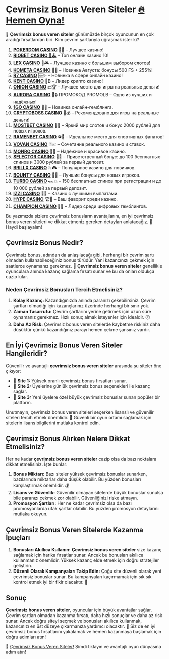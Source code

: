 # Çevrimsiz Bonus Veren Siteler [🔥 Hemen Oyna!](https://casinotr.link/gWCRZ4)

🎰 **Çevrimsiz bonus veren siteler** günümüzde birçok oyuncunun en çok aradığı fırsatlardan biri. Kim çevrim şartlarıyla uğraşmak ister ki? 
1. [**POKERDOM CASINO**](https://4pd-stat.com/click/65c385136bcc63141167f1e3/4450/13807/subaccount) 🎰🔥 – Лучшее казино!
1. [**RIOBET CASINO** 🌟🕹️](https://tracker.rioaffi.com/link?btag=1027246_346134) – Топ онлайн казино 10!
1. [**LEX CASINO**](https://lex-ircp01.com/c71ab4dfb) 🎯🎮 – Лучшее казино с большим выбором слотов!
1. [**KOMETA CASINO**](https://stars-flight.com/s2371995e) 🚀🎁 – Новинка Августа: бонусы 500 FS + 255%!
1. [**R7 CASINO**](https://aristocratic-hall.com/s9f210880) 🆕✨ – Новинка в сфере онлайн казино!
1. [**KENT CASINO**](https://passage-through-deserts.com/de0514c15) 💎₿ – Лидер крипто казино!
1. [**ONION CASINO**](https://obclk001-2d.top/click?offer_id=986&partner_id=10542&landing_id=1798&utm_medium=affiliate&sub_1=oncasino3) 💵🏆 – Лучшее место для игры на реальные деньги!
1. [**AURORA CASINO**](https://10trafic-stat2.com/click/668546566bcc6313411604c7/6766/15114/subaccount?promocode=PROMOLB) 🌌🔒 ПРОМОКОД PROMOLB – Одно из лучших и надёжных!
1. [**1GO CASINO**](https://1go-ircp01.com/ce015f410) 🎉🎲 – Новинка онлайн-гемблинга.
1. [**CRYPTOBOSS CASINO**](https://cryptobossc.online/d847bcfa9) 👑💰 – Рекомендовано для игры на реальные деньги!
1. [**MOSTBET CASINO**](https://ktbtis024ifqfn0mst.com/beQs) 🎡💫 – Яркий мир слотов и бонус 2000 рублей для новых игроков.
1. [**RAMENBET CASINO**](https://get.saltyram.com/ru/registration?apkpop=0&partner=p24970p3296034p5526) ⚽🏅 – Идеальное место для спортивных фанатов!
1. [**VOVAN CASINO**](https://vovan.site/d2375cf9b) 🃏📈 – Сочетание реального казино и ставок.
1. [**MONRO CASINO**](https://mnr-ircp01.com/c3ce72a2c) 🌟💖 – Надёжное и красивое казино.
1. [**SELECTOR CASINO**](https://gosel.pl/SELVK) 🎁🎉 – Приветственный бонус: до 100 бесплатных спинов и 3000 рублей за первый депозит.
1. [**BRILLX CASINO**](https://brillx.pub/BRIVK) 💥🎮 – Популярное казино для новичков.
1. [**BOUNTY CASINO**](https://bounty-casino.de/BOVK) 🎯🎁 – Лучшие бонусы для новых игроков.
1. [**TURBO CASINO**](https://turbo-casino.pro/TURVK) 🏎️💥 – 150 бесплатных спинов при регистрации и до 10 000 рублей за первый депозит.
1. [**IZZI CASINO**](https://izzi-fr03.com/ca7c8a7b7) 💸🔝 – Казино с лучшими выплатами.
1. [**HYPE CASINO**](https://hypekaz.com/dc2f44ad0) 🏆🎉 – Ваш фаворит среди казино.
1. [**CHAMPION CASINO**](https://champcasino.ink/pobeda/doa-hats?p80412p305331p112c) 🥇🎰 – Лидер среди цифровых гемблингов.

Bu yazımızda sizlere çevrimsiz bonusların avantajlarını, en iyi çevrimsiz bonus veren siteleri ve dikkat etmeniz gereken detayları anlatacağız. 🚀 Haydi başlayalım!

## Çevrimsiz Bonus Nedir?

Çevrimsiz bonus, adından da anlaşılacağı gibi, herhangi bir çevrim şartı olmadan kullanabileceğiniz bonus türüdür. Yani kazancınızı çekmek için saatlerce oynamanız gerekmez. 🎉 **Çevrimsiz bonus veren siteler** genellikle oyunculara anında kazanç sağlama fırsatı sunar ve bu da onları oldukça cazip kılar.

### Neden Çevrimsiz Bonusları Tercih Etmelisiniz?

1. **Kolay Kazanç:** Kazandığınızda anında paranızı çekebilirsiniz. Çevrim şartları olmadığı için kazançlarınız üzerinde herhangi bir sınır yok.
2. **Zaman Tasarrufu:** Çevrim şartlarını yerine getirmek için uzun süre oynamanız gerekmez. Hızlı sonuç almak isteyenler için idealdir. 🕑
3. **Daha Az Risk:** Çevrimsiz bonus veren sitelerde kaybetme riskiniz daha düşüktür çünkü kazandığınız parayı hemen çekme şansınız vardır.

## En İyi Çevrimsiz Bonus Veren Siteler Hangileridir?

Güvenilir ve avantajlı **çevrimsiz bonus veren siteler** arasında şu siteler öne çıkıyor:

- 🏅 **Site 1:** Yüksek oranlı çevrimsiz bonus fırsatları sunar.
- 🏅 **Site 2:** Üyelerine günlük çevrimsiz bonus seçenekleri ile kazanç sağlar.
- 🏅 **Site 3:** Yeni üyelere özel büyük çevrimsiz bonuslar sunan popüler bir platform.

Unutmayın, çevrimsiz bonus veren siteleri seçerken lisanslı ve güvenilir siteleri tercih etmek önemlidir. 🔐 Güvenli bir oyun ortamı sağlamak için sitelerin lisans bilgilerini mutlaka kontrol edin.

## Çevrimsiz Bonus Alırken Nelere Dikkat Etmelisiniz?

Her ne kadar **çevrimsiz bonus veren siteler** cazip olsa da bazı noktalara dikkat etmelisiniz. İşte bunlar:

1. **Bonus Miktarı:** Bazı siteler yüksek çevrimsiz bonuslar sunarken, bazılarında miktarlar daha düşük olabilir. Bu yüzden bonusları karşılaştırmak önemlidir. 💰
2. **Lisans ve Güvenlik:** Güvenilir olmayan sitelerde büyük bonuslar sunulsa bile paranızı çekmek zor olabilir. Güvenliğinizi riske atmayın.
3. **Promosyon Şartları:** Her ne kadar çevrimsiz olsa da bazı promosyonlarda ufak şartlar olabilir. Bu yüzden promosyon detaylarını mutlaka okuyun.

## Çevrimsiz Bonus Veren Sitelerde Kazanma İpuçları

1. **Bonusları Akıllıca Kullanın:** **Çevrimsiz bonus veren siteler** size kazanç sağlamak için harika fırsatlar sunar. Ancak bu bonusları akıllıca kullanmanız önemlidir. Yüksek kazanç elde etmek için doğru stratejiler geliştirin.
2. **Düzenli Olarak Kampanyaları Takip Edin:** Çoğu site düzenli olarak yeni çevrimsiz bonuslar sunar. Bu kampanyaları kaçırmamak için sık sık kontrol etmek iyi bir fikir olacaktır. 🔄

## Sonuç

**Çevrimsiz bonus veren siteler**, oyuncular için büyük avantajlar sağlar. Çevrim şartları olmadan kazanma fırsatı, daha hızlı sonuçlar ve daha az risk sunar. Ancak doğru siteyi seçmek ve bonusları akıllıca kullanmak, kazancınızı en üst düzeye çıkarmanıza yardımcı olacaktır. 🎉 Siz de en iyi çevrimsiz bonus fırsatlarını yakalamak ve hemen kazanmaya başlamak için doğru adımları atın!

🔗 [Çevrimsiz Bonus Veren Siteler!](https://casinotr.link/gWCRZ4) Şimdi tıklayın ve avantajlı oyun dünyasına adım atın!
